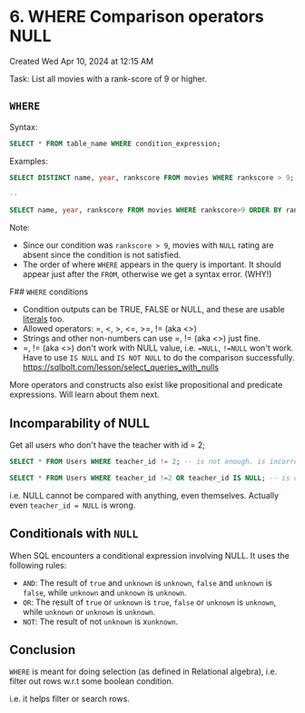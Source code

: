 # 6. WHERE Comparison operators NULL
Created Wed Apr 10, 2024 at 12:15 AM

Task: List all movies with a rank-score of 9 or higher.

## `WHERE`
Syntax:
```sql
SELECT * FROM table_name WHERE condition_expression;
```

Examples:
```sql
SELECT DISTINCT name, year, rankscore FROM movies WHERE rankscore > 9;

--

SELECT name, year, rankscore FROM movies WHERE rankscore>9 ORDER BY rankscore DESC LIMIT 20;
```

Note:
- Since our condition was `rankscore > 9`, movies with `NULL` rating are absent since the condition is not satisfied.
- The order of where `WHERE` appears in the query is important. It should appear just after the `FROM`, otherwise we get a syntax error. (WHY!)

F## `WHERE` conditions
- Condition outputs can be TRUE, FALSE or NULL, and these are usable [literals](https://dev.mysql.com/doc/refman/8.0/en/boolean-literals.html) too.
- Allowed operators: =, <, >, <=, >=, != (aka <>)
- Strings and other non-numbers can use =, != (aka <>) just fine.
- =, != (aka <>) don't work with NULL value, i.e. `=NULL`, `!=NULL` won't work. Have to use `IS NULL` and `IS NOT NULL` to do the comparison successfully. https://sqlbolt.com/lesson/select_queries_with_nulls

More operators and constructs also exist like propositional and predicate expressions. Will learn about them next.

## Incomparability of NULL
Get all users who don't have the teacher with id = 2;
```sql
SELECT * FROM Users WHERE teacher_id != 2; -- is not enough. is incorrect.

SELECT * FROM Users WHERE teacher_id !=2 OR teacher_id IS NULL; -- is correct
```

i.e. NULL cannot be compared with anything, even themselves. Actually even `teacher_id = NULL` is wrong.


## Conditionals with `NULL`
When SQL encounters a conditional expression involving NULL. It uses the following rules:
- `AND`: The result of `true` and `unknown` is `unknown`, `false` and `unknown` is `false`, while
`unknown` and `unknown` is `unknown`.
- `OR`: The result of `true` or `unknown` is `true`, `false` or `unknown` is `unknown`, while `unknown` or `unknown` is `unknown`.
- `NOT`: The result of not `unknown` is x`unknown`.

## Conclusion
`WHERE` is meant for doing selection (as defined in Relational algebra), i.e. filter out rows w.r.t some boolean condition.

i.e. it helps filter or search rows.